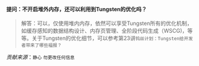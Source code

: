 #### 提问：不开启堆外内存，还可以利用到Tungsten的优化吗？

> 解答：可以，仅使用堆内内存，依然可以享受Tungsten所有的优化机制，如缓存感知的数据结构设计、内存页管理、全阶段代码生成（WSCG)，等等。关于Tungsten的优化细节，可以参考第23讲`钨丝计划：Tungsten给开发者带来了哪些福报？`

*贡献来源*：`静心` `勿更改任何信息`
